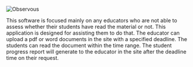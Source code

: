 ![Observous](https://i.imgur.com/DhqDkF0.png)

This software is focused mainly on any educators who are not able to assess whether their students have read the material or not. This application is designed for assisting them to do that. The educator can upload a pdf or word documents in the site with a specified deadline. The students can read the document within the time range. The student progress report will generate to the educator in the site after the deadline time on their request.
